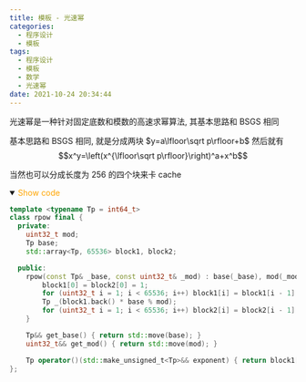```yaml
---
title: 模板 - 光速幂
categories:
  - 程序设计
  - 模板
tags:
  - 程序设计
  - 模板
  - 数学
  - 光速幂
date: 2021-10-24 20:34:44
---
```


光速幂是一种针对固定底数和模数的高速求幂算法, 其基本思路和 BSGS 相同

<!-- more -->

基本思路和 BSGS 相同, 就是分成两块 $y=a\lfloor\sqrt p\rfloor+b$ 然后就有
$$x^y=\left(x^{\lfloor\sqrt p\rfloor}\right)^a+x^b$$

当然也可以分成长度为 256 的四个块来卡 cache

<details open>
<summary><font color='orange'>Show code</font></summary>

```cpp
template <typename Tp = int64_t>
class rpow final {
  private:
    uint32_t mod;
    Tp base;
    std::array<Tp, 65536> block1, block2;

  public:
    rpow(const Tp& _base, const uint32_t& _mod) : base(_base), mod(_mod) {
        block1[0] = block2[0] = 1;
        for (uint32_t i = 1; i < 65536; i++) block1[i] = block1[i - 1] * base % mod;
        Tp _(block1.back() * base % mod);
        for (uint32_t i = 1; i < 65536; i++) block2[i] = block2[i - 1] * _ % mod;
    }

    Tp&& get_base() { return std::move(base); }
    uint32_t&& get_mod() { return std::move(mod); }

    Tp operator()(std::make_unsigned_t<Tp>&& exponent) { return block1[exponent & 65535] * block2[exponent >> 16] % mod; }
};
```

</details>
